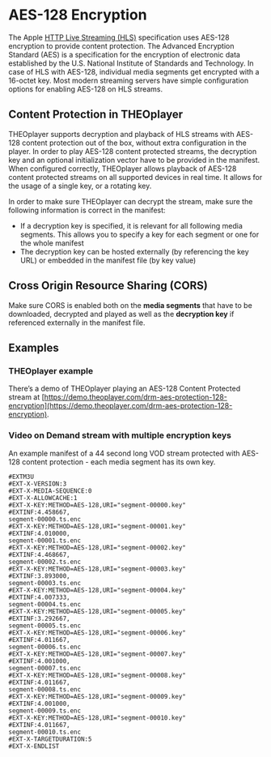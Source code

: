 # AES-128 Encryption

The Apple [HTTP Live Streaming (HLS)](../../knowledge-base/04-streaming/01-http-live-streaming.md) specification uses AES-128 encryption to provide content protection. The Advanced Encryption Standard (AES) is a specification for the encryption of electronic data established by the U.S. National Institute of Standards and Technology. In case of HLS with AES-128, individual media segments get encrypted with a 16-octet key. Most modern streaming servers have simple configuration options for enabling AES-128 on HLS streams.

## Content Protection in THEOplayer

THEOplayer supports decryption and playback of HLS streams with AES-128 content protection out of the box, without extra configuration in the player. In order to play AES-128 content protected streams, the decryption key and an optional initialization vector have to be provided in the manifest. When configured correctly, THEOplayer allows playback of AES-128 content protected streams on all supported devices in real time. It allows for the usage of a single key, or a rotating key.

In order to make sure THEOplayer can decrypt the stream, make sure the following information is correct in the manifest:

- If a decryption key is specified, it is relevant for all following media segments. This allows you to specify a key for each segment or one for the whole manifest
- The decryption key can be hosted externally (by referencing the key URL) or embedded in the manifest file (by key value)

## Cross Origin Resource Sharing (CORS)
Make sure CORS is enabled both on the **media segments** that have to be downloaded, decrypted and played as well as the **decryption key** if referenced externally in the manifest file.

## Examples

### THEOplayer example

There’s a demo of THEOplayer playing an AES-128 Content Protected stream at [https://demo.theoplayer.com/drm-aes-protection-128-encryption](https://demo.theoplayer.com/drm-aes-protection-128-encryption).

### Video on Demand stream with multiple encryption keys

An example manifest of a 44 second long VOD stream protected with AES-128 content protection - each media segment has its own key.

```
#EXTM3U
#EXT-X-VERSION:3
#EXT-X-MEDIA-SEQUENCE:0
#EXT-X-ALLOWCACHE:1
#EXT-X-KEY:METHOD=AES-128,URI="segment-00000.key"
#EXTINF:4.458667,
segment-00000.ts.enc
#EXT-X-KEY:METHOD=AES-128,URI="segment-00001.key"
#EXTINF:4.010000,
segment-00001.ts.enc
#EXT-X-KEY:METHOD=AES-128,URI="segment-00002.key"
#EXTINF:4.468667,
segment-00002.ts.enc
#EXT-X-KEY:METHOD=AES-128,URI="segment-00003.key"
#EXTINF:3.893000,
segment-00003.ts.enc
#EXT-X-KEY:METHOD=AES-128,URI="segment-00004.key"
#EXTINF:4.007333,
segment-00004.ts.enc
#EXT-X-KEY:METHOD=AES-128,URI="segment-00005.key"
#EXTINF:3.292667,
segment-00005.ts.enc
#EXT-X-KEY:METHOD=AES-128,URI="segment-00006.key"
#EXTINF:4.011667,
segment-00006.ts.enc
#EXT-X-KEY:METHOD=AES-128,URI="segment-00007.key"
#EXTINF:4.001000,
segment-00007.ts.enc
#EXT-X-KEY:METHOD=AES-128,URI="segment-00008.key"
#EXTINF:4.011667,
segment-00008.ts.enc
#EXT-X-KEY:METHOD=AES-128,URI="segment-00009.key"
#EXTINF:4.001000,
segment-00009.ts.enc
#EXT-X-KEY:METHOD=AES-128,URI="segment-00010.key"
#EXTINF:4.011667,
segment-00010.ts.enc
#EXT-X-TARGETDURATION:5
#EXT-X-ENDLIST
```